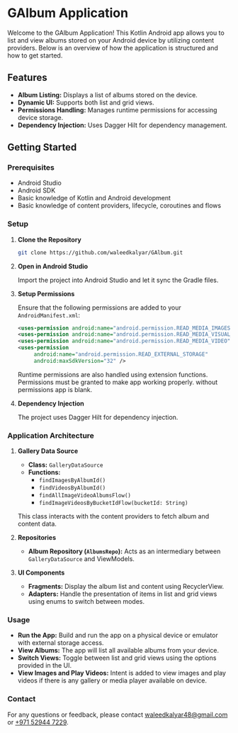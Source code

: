 
# GAlbum Application

Welcome to the GAlbum Application! This Kotlin Android app allows you to list and view albums stored on your Android device by utilizing content providers. Below is an overview of how the application is structured and how to get started.

## Features

- **Album Listing:** Displays a list of albums stored on the device.
- **Dynamic UI:** Supports both list and grid views.
- **Permissions Handling:** Manages runtime permissions for accessing device storage.
- **Dependency Injection:** Uses Dagger Hilt for dependency management.

## Getting Started

### Prerequisites

- Android Studio
- Android SDK
- Basic knowledge of Kotlin and Android development
- Basic knowledge of content providers, lifecycle, coroutines and flows

### Setup

1. **Clone the Repository**

   ```bash
   git clone https://github.com/waleedkalyar/GAlbum.git
   ```

2. **Open in Android Studio**

   Import the project into Android Studio and let it sync the Gradle files.

3. **Setup Permissions**

   Ensure that the following permissions are added to your `AndroidManifest.xml`:

   ```xml
   <uses-permission android:name="android.permission.READ_MEDIA_IMAGES" />
   <uses-permission android:name="android.permission.READ_MEDIA_VISUAL_USER_SELECTED" />
   <uses-permission android:name="android.permission.READ_MEDIA_VIDEO" />
   <uses-permission
        android:name="android.permission.READ_EXTERNAL_STORAGE"
        android:maxSdkVersion="32" />
   ```

   Runtime permissions are also handled using extension functions. Permissions must be granted to make app working properly. without permissions app is blank.

4. **Dependency Injection**

   The project uses Dagger Hilt for dependency injection.

### Application Architecture

1. **Gallery Data Source**

    - **Class:** `GalleryDataSource`
    - **Functions:**
        - `findImagesByAlbumId()`
        - `findVideosByAlbumId()`
        - `findAllImageVideoAlbumsFlow()`
        - `findImageVideosByBucketIdFlow(bucketId: String)`

   This class interacts with the content providers to fetch album and content data.

2. **Repositories**

    - **Album Repository (`AlbumsRepo`):** Acts as an intermediary between `GalleryDataSource` and ViewModels.

4. **UI Components**

    - **Fragments:** Display the album list and content using RecyclerView.
    - **Adapters:** Handle the presentation of items in list and grid views using enums to switch between modes.

### Usage

- **Run the App:** Build and run the app on a physical device or emulator with external storage access.
- **View Albums:** The app will list all available albums from your device.
- **Switch Views:** Toggle between list and grid views using the options provided in the UI.
- **View Images and Play Videos:** Intent is added to view images and play videos if there is any gallery or media player available on device.



### Contact

For any questions or feedback, please contact [waleedkalyar48@gmail.com](mailto:your-waleedkalyar48@gmail.com) or [+971 52944 7229](tel:+971529447229).

